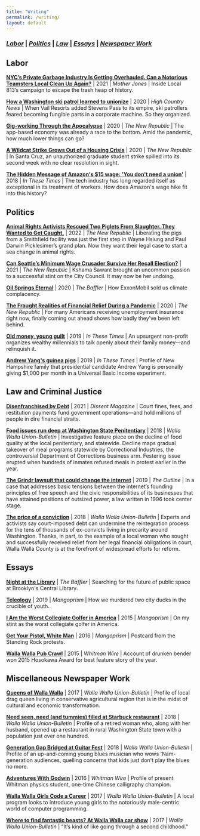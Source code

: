 ```yaml
---
title: "Writing"
permalink: /writing/
layout: default
---
```

### *[Labor](#LaborReporting)* \| *[Politics](#Politics)* \| *[Law](#Law)* \| *[Essays](#Essays)* \| *[Newspaper Work](#Newspaper)*

## <a name="LaborReporting"><a/>Labor

**[NYC’s Private Garbage Industry Is Getting Overhauled. Can a Notorious Teamsters Local Clean Up Again?](https://www.motherjones.com/politics/2021/10/teamsters-local-813-nyc-garbage-mob/)** \|  2021 \| *Mother Jones* \| Inside Local 813’s campaign to escape the trash heap of history.

**[How a Washington ski patrol learned to unionize](https://www.hcn.org/issues/52.7/north-labor-how-a-washington-ski-patrol-learned-to-unionize)** \| 2020 \| *High Country News* \|  When Vail Resorts added Stevens Pass to its empire, ski patrollers feared becoming fungible parts in a corporate machine. So they organized.

**[Gig-working Through the Apocalypse](https://newrepublic.com/article/157227/gig-working-apocalypse)** \| 2020 \| *The New Republic* \| The app-based economy was already a race to the bottom. Amid the pandemic, how much lower things can go?

**[A Wildcat Strike Grows Out of a Housing Crisis](https://newrepublic.com/article/156591/wildcat-strike-grows-housing-crisis)** \| 2020 \| *The New Republic* \| In Santa Cruz, an unauthorized graduate student strike spilled into its second week with no clear resolution in sight.  

**[The Hidden Message of Amazon's $15 wage: 'You don't need a union'](http://inthesetimes.com/working/entry/21495/the_hidden_message_of_amazons_15_wage_you_dont_need_a_union)** \| 2018 \| *In These Times* \| The tech industry has long regarded itself as exceptional in its treatment of workers. How does Amazon's wage hike fit into this history?  <br />


## <a name="Politics"><a/> Politics

**[Animal Rights Activists Rescued Two Piglets From Slaughter. They Wanted to Get Caught.](https://newrepublic.com/article/165468/animal-rights-dxe-smithfield)** \| 2022 \| *The New Republic* \| Liberating the pigs from a Smithfield facility was just the first step in Wayne Hsiung and Paul Darwin Picklesimer’s grand plan. Now they want their legal case to start a sea change in animal rights.

**[Can Seattle’s Minimum Wage Crusader Survive Her Recall Election?](https://newrepublic.com/article/164600/kshama-sawant-minimum-wage-recall)** \| 2021 \| *The New Republic* \| Kshama Sawant brought an uncommon passion to a successful stint on the City Council. It may now be her undoing.

**[Oil Springs Eternal](https://thebaffler.com/latest/oil-springs-eternal-schwartz)** \| 2020 \|  *The Baffler* \| How ExxonMobil sold us climate complacency.    

**[The Fraught Realities of Financial Relief During a Pandemic](https://newrepublic.com/article/157631/unemployment-insurance-coronavirus-cares-act)** \| 2020 \| *The New Republic* \| For many Americans receiving unemployment insurance right now, finally coming out ahead shows how badly they’ve been left behind.   

**[Old money, young guilt](http://inthesetimes.com/article/21665/millennials-trust-funds-Resource-Generation-money)** \| 2019 \| *In These Times* \| An upsurgent non-profit organizes wealthy millennials to talk openly about their family money—and relinquish it.  

**[Andrew Yang's guinea pigs](http://inthesetimes.com/article/21858/andrew-yang-universal-basic-income-presidential-candidate)** \|  2019 \|  *In These Times* \| Profile of New Hampshire family that presidential candidate Andrew Yang is personally giving $1,000 per month in a Universal Basic Income experiment.  <br />


## <a name="Law"><a/> Law and Criminal Justice

**[Disenfranchised by Debt](https://www.dissentmagazine.org/online_articles/disenfranchised-by-debt)** \| 2021 \|  *Dissent Magazine* \| Court fines, fees, and restitution payments fund government operations—and hold millions of people in dire financial straits.

**[Food issues run deep at Washington State Penitentiary](http://www.union-bulletin.com/news/food-issues-run-deep-at-washington-state-penitentiary/article_0da49ace-45c4-11e8-a702-134b28fbc3b2.html)** \| 2018 \| *Walla Walla Union-Bulletin* \| Investigative feature piece on the decline of food quality at the local penitentiary, and statewide. Decline maps gradual takeover of meal programs statewide by Correctional Industries, the controversial Department of Corrections business arm. Festering issue erupted when hundreds of inmates refused meals in protest earlier in the year.  

**[The Grindr lawsuit that could change the internet](https://theoutline.com/post/6968/grindr-lawsuit-matthew-herrick?utm_source=)** \| 2019 \| *The Outline* \| In a case that addresses basic tensions between the internet’s founding principles of free speech and the civic responsibilities of its businesses that have attained positions of outsized power, a law written in 1996 took center stage.  

**[The price of a conviction](http://www.union-bulletin.com/news/courts_and_crime/the-price-of-a-conviction/article_6b4ced1e-d4c3-11e8-9c5a-f75fc47c39b0.html)** \|  2018 \| *Walla Walla Union-Bulletin* \| Experts and activists say court-imposed debt can undermine the reintegration process for the tens of thousands of ex-convicts living in precarity around Washington. Thanks, in part, to the example of a local woman who sought and successfully received relief from her legal financial obligations in court, Walla Walla County is at the forefront of widespread efforts for reform.<br />

## <a name="Essays"><a/> Essays

**[Night at the Library](https://thebaffler.com/latest/a-night-at-the-library-schwartz)** \| *The Baffler* \| Searching for the future of public space at Brooklyn's Central Library.  

**[Teleology](https://mangoprism.com/teleology/)** \| 2019 \|  *Mangoprism* \| How we murdered two city ducks in the crucible of youth.

**[I Am the Worst Collegiate Golfer in America](https://mangoprism.com/i-am-the-worst-collegiate-golfer-in-america/)** \| 2015 \| *Mangoprism* \| On my stint as the worst collegiate golfer in America.

**[Get Your Pistol, White Man](https://mangoprism.com/postcard-from-standing-rock-get-your-pistol-white-man/)** \| 2016 \| *Mangoprism* \| Postcard from the Standing Rock protests.

**[Walla Walla Pub Crawl](https://whitmanwire.com/feature/2015/11/19/a-walla-walla-pub-crawl/)** \| 2015 \| *Whitman Wire* \| Account of drunken bender won 2015 Hosokawa Award for best feature story of the year.

## <a name="Newspaper"><a/> Miscellaneous Newspaper Work

**[Queens of Walla Walla](http://www.union-bulletin.com/featured_story/the-queens-of-walla-walla/article_c4c8ec0c-ab9e-11e7-8784-b761518dfb93.html)** \| 2017 \|  *Walla Walla Union-Bulletin* \| Profile of local drag queen living in conservative agricultural region that is in the midst of cultural and economic transformation.  

**[Need seen, need (and tummies) filled at Starbuck restaurant](http://www.union-bulletin.com/news/business/need-seen-need-and-tummies-filled-at-starbuck-restaurant/article_4e67136a-ae48-11e8-a3a0-1fdbb389eedc.html)** \| 2018 \|  *Walla Walla Union-Bulletin* \| Profile of a retired woman who, along with her husband, opened up a restaurant in rural Washington State town with a population just over one hundred.  

**[Generation Gap Bridged at Guitar Fest](http://www.union-bulletin.com/things_to_do/entertainment/generation-gap-bridged-at-guitar-fest/article_fb4c048a-24c5-11e8-9f9f-2b3b533e004b.html)** \| 2018 \|  *Walla Walla Union-Bulletin* \| Profile of an up-and-coming young blues musician who wows 'Nam-generation audiences, quelling concerns that kids just don't play the blues no more.  

**[Adventures With Godwin](https://whitmanwire.com/feature/2016/03/10/adventures-with-godwin/)** \| 2016 \|  *Whitman Wire* \| Profile of present Whitman physics student, one-time Chinese calligraphy champion.  

**[Walla Walla Girls Code a Career](http://www.union-bulletin.com/news/education/walla-walla-girls-code-a-career/article_16d6117e-d91b-11e7-b9a2-27de50645f1d.html)** \| 2017 \|  *Walla Walla Union-Bulletin* \| A local program looks to introduce young girls to the notoriously male-centric world of computer programming.  

**[Where to find fantastic beasts? At Walla Walla car show](https://www.union-bulletin.com/things_to_do/diversions/where-to-find-fantastic-beasts-at-walla-walla-car-show/article_0931962e-95be-11e7-8718-7b5cacc1a29a.html)** \| 2017 \|  *Walla Walla Union-Bulletin* \| “It’s kind of like going through a second childhood."
